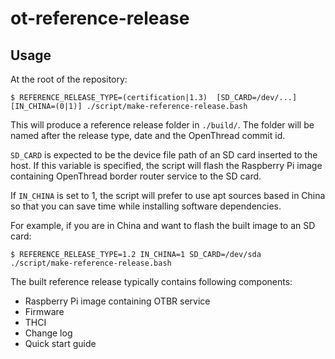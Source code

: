 # ot-reference-release


## Usage

At the root of the repository:

```
$ REFERENCE_RELEASE_TYPE=(certification|1.3)  [SD_CARD=/dev/...] [IN_CHINA=(0|1)] ./script/make-reference-release.bash
```

This will produce a reference release folder in `./build/`. The folder will be 
named after the release type, date and the OpenThread commit id.

`SD_CARD` is expected to be the device file path of an SD card inserted to 
the host. If this variable is specified, the script will flash the Raspberry Pi 
image containing OpenThread border router service to the SD card.

If `IN_CHINA` is set to 1, the script will prefer to use apt sources based in
China so that you can save time while installing software dependencies.

For example, if you are in China and want to flash the built image to an SD card:

```
$ REFERENCE_RELEASE_TYPE=1.2 IN_CHINA=1 SD_CARD=/dev/sda ./script/make-reference-release.bash 
```

The built reference release typically contains following components:
- Raspberry Pi image containing OTBR service
- Firmware
- THCI
- Change log
- Quick start guide

